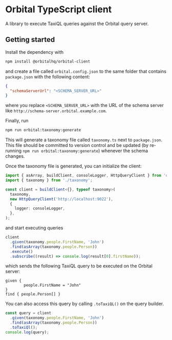 # Orbital TypeScript client

A library to execute TaxiQL queries against the Orbital query server.

## Getting started

Install the dependency with

```bash
npm install @orbitalhq/orbital-client
```

and create a file called `orbital.config.json` to the same folder that contains `package.json` with the following
content:

```json
{
  "schemaServerUrl": "<SCHEMA_SERVER_URL>"
}
```

where you replace `<SCHEMA_SERVER_URL>` with the URL of the schema server
like `http://schema-server.orbital.example.com`.

Finally, run

```bash
npm run orbital:taxonomy:generate
```

This will generate a taxonomy file called `taxonomy.ts` next to `package.json`. This file should be committed to version
control and be updated (by re-running `npm run orbital:taxonomy:generate`) whenever the schema changes.

Once the taxonomy file is generated, you can initialize the client:

```typescript
import { asArray, buildClient, consoleLogger, HttpQueryClient } from 'orbital-client';
import { taxonomy } from './taxonomy';

const client = buildClient<{}, typeof taxonomy>(
  taxonomy,
  new HttpQueryClient('http://localhost:9022'),
  {
    logger: consoleLogger,
  },
);
```

and start executing queries

```typescript
client
  .given(taxonomy.people.FirstName, 'John')
  .find(asArray(taxonomy.people.Person))
  .execute()
  .subscribe((result) => console.log(result[0].firstName));
```

which sends the following TaxiQL query to be executed on the Orbital server:

```
given {
        people.FirstName = "John"
}
find { people.Person[] }
```

You can also access this query by calling `.toTaxiQL()` on the query builder.

```typescript
const query = client
  .given(taxonomy.people.FirstName, 'John')
  .find(asArray(taxonomy.people.Person))
  .toTaxiQl();
console.log(query);
```
